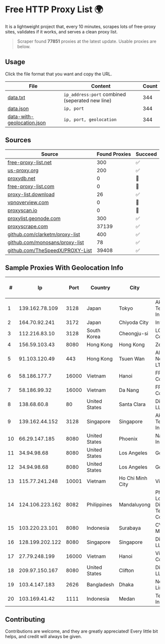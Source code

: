 
# Free HTTP Proxy List 🌍

It is a lightweight project that, every 10 minutes, scrapes lots of free-proxy sites, validates if it works, and serves a clean proxy list.


> Scraper found **77851** proxies at the latest update. Usable proxies are below.

## Usage

Click the file format that you want and copy the URL.


|File|Content|Count|
|----|-------|-----|
|[data.txt](https://raw.githubusercontent.com/themiralay/Proxy-List-World/master/data.txt)|`ip_address:port` combined (seperated new line)|344|
|[data.json](https://raw.githubusercontent.com/themiralay/Proxy-List-World/master/data.json)|`ip, port`|344|
|[data-with-geolocation.json](https://raw.githubusercontent.com/themiralay/Proxy-List-World/master/data-with-geolocation.json)|`ip, port, geolocation`|344|

## Sources

|Source|Found Proxies|Succeed|
|------|-------------|-------|
|[free-proxy-list.net](https://free-proxy-list.net)|300|✅|
|[us-proxy.org](https://www.us-proxy.org)|200|✅|
|[proxydb.net](http://proxydb.net)|0|🚫|
|[free-proxy-list.com](https://free-proxy-list.com/?page=&port=&type%5B%5D=http&type%5B%5D=https&up_time=0&search=Search)|0|🚫|
|[proxy-list.download](https://www.proxy-list.download/HTTP)|26|✅|
|[vpnoverview.com](https://vpnoverview.com/privacy/anonymous-browsing/free-proxy-servers)|0|🚫|
|[proxyscan.io](https://www.proxyscan.io)|0|🚫|
|[proxylist.geonode.com](https://proxylist.geonode.com/api/proxy-list?limit=300&page=1&sort_by=lastChecked&sort_type=desc&protocols=http,https)|300|✅|
|[proxyscrape.com](https://api.proxyscrape.com/v2/?request=displayproxies&protocol=http&timeout=10000&country=all&ssl=all&anonymity=all)|37139|✅|
|[github.com/clarketm/proxy-list](https://raw.githubusercontent.com/clarketm/proxy-list/master/proxy-list-raw.txt)|400|✅|
|[github.com/monosans/proxy-list](https://raw.githubusercontent.com/monosans/proxy-list/main/proxies/http.txt)|78|✅|
|[github.com/TheSpeedX/PROXY-List](https://raw.githubusercontent.com/TheSpeedX/PROXY-List/master/http.txt)|39408|✅|


## Sample Proxies With Geolocation Info

|#|Ip|Port|Country|City|Internet Service Provider|
|-|--|----|-------|----|-------------------------|
|1|139.162.78.109|3128|Japan|Tokyo|Akamai Technologies, Inc.|
|2|164.70.92.241|3172|Japan|Chiyoda City|InfoSphere|
|3|112.216.83.10|3128|South Korea|Cheongju-si|LG DACOM Corporation|
|4|156.59.103.43|8080|Hong Kong|Hong Kong|Zenlayer Inc|
|5|91.103.120.49|443|Hong Kong|Tsuen Wan|Alice Networks LTD|
|6|58.186.177.7|16000|Vietnam|Hanoi|FPT Telecom Company|
|7|58.186.99.32|16000|Vietnam|Da Nang|FPT Telecom Company|
|8|138.68.60.8|80|United States|Santa Clara|DigitalOcean, LLC|
|9|139.162.44.152|3128|Singapore|Singapore|Akamai Technologies, Inc.|
|10|66.29.147.185|8080|United States|Phoenix|Namecheap, Inc.|
|11|34.94.98.68|8080|United States|Los Angeles|Google LLC|
|12|34.94.98.68|8080|United States|Los Angeles|Google LLC|
|13|115.77.241.248|10001|Vietnam|Ho Chi Minh City|Viettel Group|
|14|124.106.223.162|8082|Philippines|Mandaluyong|Philippine Long Distance Telephone Co.|
|15|103.220.23.101|8080|Indonesia|Surabaya|CV. LINTAS MEDIA|
|16|128.199.202.122|8080|Singapore|Singapore|DigitalOcean, LLC|
|17|27.79.248.199|16000|Vietnam|Hanoi|Viettel Corporation|
|18|209.97.150.167|8080|United States|Clifton|DigitalOcean, LLC|
|19|103.4.147.183|2626|Bangladesh|Dhaka|Next Online Limited|
|20|103.169.41.42|1111|Indonesia|Medan|Telnet Indonesia|



## Contributing

Contributions are welcome, and they are greatly appreciated! Every
little bit helps, and credit will always be given.

